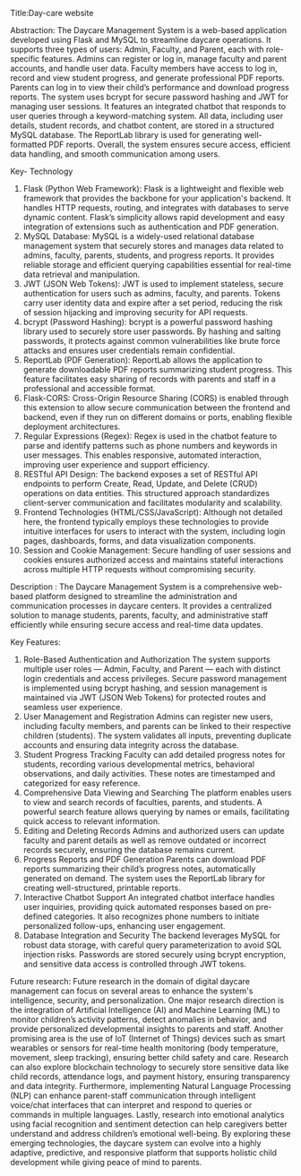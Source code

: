 Title:Day-care website

Abstraction:
      The Daycare Management System is a web-based application developed using Flask and MySQL to streamline daycare operations. It supports three types of users: Admin, Faculty, and Parent, each with role-specific features. Admins can register or log in, manage faculty and parent accounts, and handle user data. Faculty members have access to log in, record and view student progress, and generate professional PDF reports. Parents can log in to view their child’s performance and download progress reports. The system uses bcrypt for secure password hashing and JWT for managing user sessions. It features an integrated chatbot that responds to user queries through a keyword-matching system. All data, including user details, student records, and chatbot content, are stored in a structured MySQL database. The ReportLab library is used for generating well-formatted PDF reports. Overall, the system ensures secure access, efficient data handling, and smooth communication among users.
      
Key- Technology
1.	Flask (Python Web Framework):
Flask is a lightweight and flexible web framework that provides the backbone for your application's backend. It handles HTTP requests, routing, and integrates with databases to serve dynamic content. Flask’s simplicity allows rapid development and easy integration of extensions such as authentication and PDF generation.
2.  MySQL Database:
MySQL is a widely-used relational database management system that securely stores and manages data related to admins, faculty, parents, students, and progress reports. It provides reliable storage and efficient querying capabilities essential for real-time data retrieval and manipulation.
3.  JWT (JSON Web Tokens):
JWT is used to implement stateless, secure authentication for users such as admins, faculty, and parents. Tokens carry user identity data and expire after a set period, reducing the risk of session hijacking and improving security for API requests.
4.  bcrypt (Password Hashing):
bcrypt is a powerful password hashing library used to securely store user passwords. By hashing and salting passwords, it protects against common vulnerabilities like brute force attacks and ensures user credentials remain confidential.
5.  ReportLab (PDF Generation):
ReportLab allows the application to generate downloadable PDF reports summarizing student progress. This feature facilitates easy sharing of records with parents and staff in a professional and accessible format.
6.  Flask-CORS:
Cross-Origin Resource Sharing (CORS) is enabled through this extension to allow secure communication between the frontend and backend, even if they run on different domains or ports, enabling flexible deployment architectures.
7.  Regular Expressions (Regex):
Regex is used in the chatbot feature to parse and identify patterns such as phone numbers and keywords in user messages. This enables responsive, automated interaction, improving user experience and support efficiency.
8. RESTful API Design:
The backend exposes a set of RESTful API endpoints to perform Create, Read, Update, and Delete (CRUD) operations on data entities. This structured approach standardizes client-server communication and facilitates modularity and scalability.
9. Frontend Technologies (HTML/CSS/JavaScript):
Although not detailed here, the frontend typically employs these technologies to provide intuitive interfaces for users to interact with the system, including login pages, dashboards, forms, and data visualization components.
10. Session and Cookie Management:
Secure handling of user sessions and cookies ensures authorized access and maintains stateful interactions across multiple HTTP requests without compromising security.

Description :
The Daycare Management System is a comprehensive web-based platform designed to streamline the administration and communication processes in daycare centers. It provides a centralized solution to manage students, parents, faculty, and administrative staff efficiently while ensuring secure access and real-time data updates.

Key Features:
1.	Role-Based Authentication and Authorization
The system supports multiple user roles — Admin, Faculty, and Parent — each with distinct login credentials and access privileges. Secure password management is implemented using bcrypt hashing, and session management is maintained via JWT (JSON Web Tokens) for protected routes and seamless user experience.
2.	User Management and Registration
Admins can register new users, including faculty members, and parents can be linked to their respective children (students). The system validates all inputs, preventing duplicate accounts and ensuring data integrity across the database.
3.	Student Progress Tracking
Faculty can add detailed progress notes for students, recording various developmental metrics, behavioral observations, and daily activities. These notes are timestamped and categorized for easy reference.
4.	Comprehensive Data Viewing and Searching
The platform enables users to view and search records of faculties, parents, and students. A powerful search feature allows querying by names or emails, facilitating quick access to relevant information.
5.	Editing and Deleting Records
Admins and authorized users can update faculty and parent details as well as remove outdated or incorrect records securely, ensuring the database remains current.
6.	Progress Reports and PDF Generation
Parents can download PDF reports summarizing their child’s progress notes, automatically generated on demand. The system uses the ReportLab library for creating well-structured, printable reports.
7.	Interactive Chatbot Support
An integrated chatbot interface handles user inquiries, providing quick automated responses based on pre-defined categories. It also recognizes phone numbers to initiate personalized follow-ups, enhancing user engagement.
8.	Database Integration and Security
The backend leverages MySQL for robust data storage, with careful query parameterization to avoid SQL injection risks. Passwords are stored securely using bcrypt encryption, and sensitive data access is controlled through JWT tokens.

Future research:
      Future research in the domain of digital daycare management can focus on several areas to enhance the system's intelligence, security, and personalization. One major research direction is the integration of Artificial Intelligence (AI) and Machine Learning (ML) to monitor children’s activity patterns, detect anomalies in behavior, and provide personalized developmental insights to parents and staff. Another promising area is the use of IoT (Internet of Things) devices such as smart wearables or sensors for real-time health monitoring (body temperature, movement, sleep tracking), ensuring better child safety and care.
Research can also explore blockchain technology to securely store sensitive data like child records, attendance logs, and payment history, ensuring transparency and data integrity. Furthermore, implementing Natural Language Processing (NLP) can enhance parent-staff communication through intelligent voice/chat interfaces that can interpret and respond to queries or commands in multiple languages. Lastly, research into emotional analytics using facial recognition and sentiment detection can help caregivers better understand and address children’s emotional well-being.
By exploring these emerging technologies, the daycare system can evolve into a highly adaptive, predictive, and responsive platform that supports holistic child development while giving peace of mind to parents.
